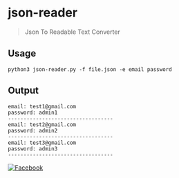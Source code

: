 # json-reader
> Json To Readable Text Converter
## Usage
```
python3 json-reader.py -f file.json -e email password
```
## Output
```
email: test1@gmail.com
password: admin1
----------------------------------
email: test2@gmail.com
password: admin2
----------------------------------
email: test3@gmail.com
password: admin3
----------------------------------
```
[![Facebook](https://img.shields.io/badge/Facebook-Profile-blue?style=flat-square&logo=facebook)](https://www.facebook.com/sharifansari00)
